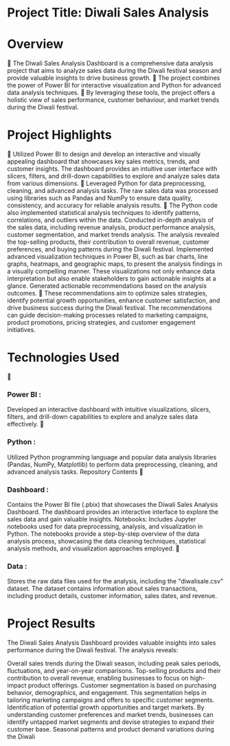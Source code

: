 # Project Title: Diwali Sales Analysis
# Overview
📌 The Diwali Sales Analysis Dashboard is a comprehensive data analysis project that aims to analyze sales data during the Diwali festival season and provide valuable insights to drive business growth.
📌 The project combines the power of Power BI for interactive visualization and Python for advanced data analysis techniques.
📌 By leveraging these tools, the project offers a holistic view of sales performance, customer behaviour, and market trends during the Diwali festival.

# Project Highlights
📌 Utilized Power BI to design and develop an interactive and visually appealing dashboard that showcases key sales metrics, trends, and customer insights. The dashboard provides an intuitive user interface with slicers, filters, and drill-down capabilities to explore and analyze sales data from various dimensions.
📌 Leveraged Python for data preprocessing, cleaning, and advanced analysis tasks. The raw sales data was processed using libraries such as Pandas and NumPy to ensure data quality, consistency, and accuracy for reliable analysis results.
📌 The Python code also implemented statistical analysis techniques to identify patterns, correlations, and outliers within the data.
Conducted in-depth analysis of the sales data, including revenue analysis, product performance analysis, customer segmentation, and market trends analysis. The analysis revealed the top-selling products, their contribution to overall revenue, customer preferences, and buying patterns during the Diwali festival.
Implemented advanced visualization techniques in Power BI, such as bar charts, line graphs, heatmaps, and geographic maps, to present the analysis findings in a visually compelling manner. These visualizations not only enhance data interpretation but also enable stakeholders to gain actionable insights at a glance.
Generated actionable recommendations based on the analysis outcomes. 
📌 These recommendations aim to optimize sales strategies, identify potential growth opportunities, enhance customer satisfaction, and drive business success during the Diwali festival. The recommendations can guide decision-making processes related to marketing campaigns, product promotions, pricing strategies, and customer engagement initiatives.

# Technologies Used
📌<h3> Power BI : </h3> Developed an interactive dashboard with intuitive visualizations, slicers, filters, and drill-down capabilities to explore and analyze sales data effectively.
📌 <h3> Python : </h3> Utilized Python programming language and popular data analysis libraries (Pandas, NumPy, Matplotlib) to perform data preprocessing, cleaning, and advanced analysis tasks.
Repository Contents
📌 <h3> Dashboard : </h3>
Contains the Power BI file (.pbix) that showcases the Diwali Sales Analysis Dashboard. The dashboard provides an interactive interface to explore the sales data and gain valuable insights.
Notebooks: Includes Jupyter notebooks used for data preprocessing, analysis, and visualization in Python. The notebooks provide a step-by-step overview of the data analysis process, showcasing the data cleaning techniques, statistical analysis methods, and visualization approaches employed.
📌  <h3> Data :</h3> Stores the raw data files used for the analysis, including the "diwalisale.csv" dataset. The dataset contains information about sales transactions, including product details, customer information, sales dates, and revenue.
# Project Results
The Diwali Sales Analysis Dashboard provides valuable insights into sales performance during the Diwali festival. The analysis reveals:

Overall sales trends during the Diwali season, including peak sales periods, fluctuations, and year-on-year comparisons.
Top-selling products and their contribution to overall revenue, enabling businesses to focus on high-impact product offerings.
Customer segmentation is based on purchasing behavior, demographics, and engagement. This segmentation helps in tailoring marketing campaigns and offers to specific customer segments.
Identification of potential growth opportunities and target markets. By understanding customer preferences and market trends, businesses can identify untapped market segments and devise strategies to expand their customer base.
Seasonal patterns and product demand variations during the Diwali
